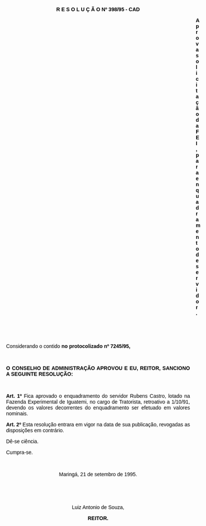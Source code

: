 <BODY TEXT="#000000">

<FONT FACE="Arial" SIZE=2><P ALIGN="JUSTIFY"></P>
</FONT><B><FONT FACE="Arial"><P ALIGN="CENTER">R E S O L U &Ccedil; &Atilde; O Nº 398/95 - CAD</P>
</B><P ALIGN="JUSTIFY"></P><DIR>
<DIR>
<DIR>
<DIR>
<DIR>
<DIR>
<DIR>
<DIR>
<DIR>
<DIR>
<DIR>
<DIR>
<DIR>

<B><P ALIGN="JUSTIFY">Aprova solicita&ccedil;&atilde;o da FEI, para enquadramento de servidor.</P>
<P ALIGN="JUSTIFY"></P>
<P ALIGN="JUSTIFY">&nbsp;</P>
<P ALIGN="JUSTIFY">&nbsp;</P></DIR>
</DIR>
</DIR>
</DIR>
</DIR>
</DIR>
</DIR>
</DIR>
</DIR>
</DIR>
</DIR>
</DIR>
</DIR>

</B><P ALIGN="JUSTIFY">Considerando o contido <B>no protocolizado nº 7245/95,</P>
<P ALIGN="JUSTIFY"></P>
</B><P ALIGN="JUSTIFY">&nbsp;</P>
<B><P ALIGN="JUSTIFY">O CONSELHO DE ADMINISTRA&Ccedil;&Atilde;O APROVOU E EU, REITOR, SANCIONO A SEGUINTE RESOLU&Ccedil;&Atilde;O:</P>
<P ALIGN="JUSTIFY"></P>
<P ALIGN="JUSTIFY">&nbsp;</P>
<P ALIGN="JUSTIFY">Art. 1º</B> Fica aprovado o enquadramento do servidor Rubens Castro, lotado na Fazenda Experimental de Iguatemi, no cargo de Tratorista, retroativo a 1/10/91, devendo os valores decorrentes do enquadramento ser efetuado em valores nominais.</P>
<B><P ALIGN="JUSTIFY">Art. 2º</B> Esta resolu&ccedil;&atilde;o entrara em vigor na data de sua publica&ccedil;&atilde;o, revogadas as disposi&ccedil;&otilde;es em contr&aacute;rio.</P>
<P ALIGN="JUSTIFY">D&ecirc;-se ci&ecirc;ncia.</P>
<P ALIGN="JUSTIFY">Cumpra-se.</P>
<P ALIGN="JUSTIFY"></P>
<P ALIGN="JUSTIFY">&nbsp;</P>
<P ALIGN="CENTER">Maring&aacute;, 21 de setembro de 1995.</P>
<P ALIGN="CENTER"></P>
<P ALIGN="CENTER">&nbsp;</P>
<P ALIGN="CENTER">&nbsp;</P>
<P ALIGN="CENTER">Luiz Antonio de Souza,</P>
<B><P ALIGN="CENTER">REITOR.</P></B></FONT></BODY>
